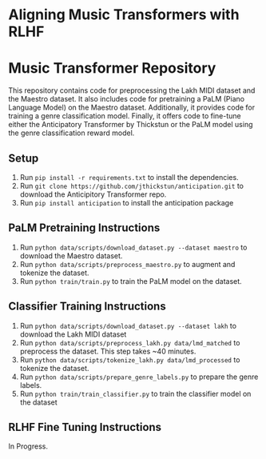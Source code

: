 # Aligning Music Transformers with RLHF

# Music Transformer Repository

This repository contains code for preprocessing the Lakh MIDI dataset and the Maestro dataset. It also includes code for pretraining a PaLM (Piano Language Model) on the Maestro dataset. Additionally, it provides code for training a genre classification model. Finally, it offers code to fine-tune either the Anticipatory Transformer by Thickstun or the PaLM model using the genre classification reward model.

## Setup

1. Run `pip install -r requirements.txt` to install the dependencies.
2. Run `git clone https://github.com/jthickstun/anticipation.git` to download the Anticipitory Transformer repo.
3. Run `pip install anticipation` to install the anticipation package

## PaLM Pretraining Instructions

1. Run `python data/scripts/download_dataset.py --dataset maestro` to download the Maestro dataset.
2. Run `python data/scripts/preprocess_maestro.py` to augment and tokenize the dataset.
3. Run `python train/train.py` to train the PaLM model on the dataset.

## Classifier Training Instructions

1. Run `python data/scripts/download_dataset.py --dataset lakh` to download the Lakh MIDI dataset
2. Run `python data/scripts/preprocess_lakh.py data/lmd_matched` to preprocess the dataset. This step takes ~40 minutes.
3. Run `python data/scripts/tokenize_lakh.py data/lmd_processed` to tokenize the dataset. 
4. Run `python data/scripts/prepare_genre_labels.py` to prepare the genre labels.
5. Run  `python train/train_classifier.py` to train the classifier model on the dataset

## RLHF Fine Tuning Instructions

In Progress.




